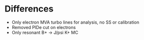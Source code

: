 # Differences 

- Only electron MVA turbo lines for analysis, no SS or calibration 
- Removed PIDe cut on electrons 
- Only resonant B+ -> J/psi K+ MC
